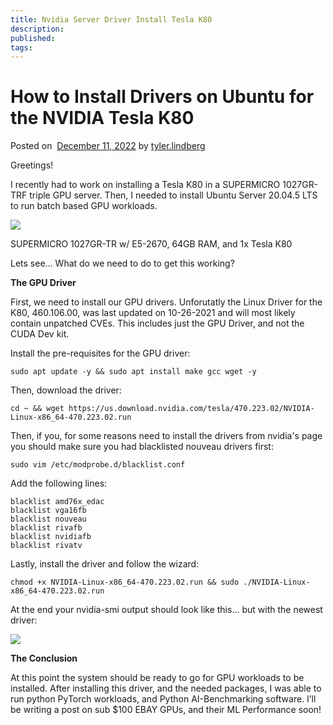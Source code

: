 ```yaml
---
title: Nvidia Server Driver Install Tesla K80
description: 
published: 
tags:
---
```

# How to Install Drivers on Ubuntu for the NVIDIA Tesla K80

Posted on  [December 11, 2022](https://www.zb-c.tech/2022/12/11/how-to-install-drivers-on-ubuntu-for-the-nvidia-tesla-k80/) by [tyler.lindberg](https://www.zb-c.tech/author/tyler-lindberg/)

Greetings!  
  
I recently had to work on installing a Tesla K80 in a SUPERMICRO 1027GR-TRF triple GPU server. Then, I needed to install Ubuntu Server 20.04.5 LTS to run batch based GPU workloads.  
  

![](https://www.zb-c.tech/wp-content/uploads/2022/12/image.png)

SUPERMICRO 1027GR-TR w/ E5-2670, 64GB RAM, and 1x Tesla K80

Lets see… What do we need to do to get this working?

**The GPU Driver**

First, we need to install our GPU drivers. Unforutatly the Linux Driver for the K80, 460.106.00, was last updated on 10-26-2021 and will most likely contain unpatched CVEs. This includes just the GPU Driver, and not the CUDA Dev kit.  

Install the pre-requisites for the GPU driver:  
  
```
sudo apt update -y && sudo apt install make gcc wget -y  
```  
Then, download the driver:  
  
```
cd ~ && wget https://us.download.nvidia.com/tesla/470.223.02/NVIDIA-Linux-x86_64-470.223.02.run
```
Then,
if you, for some reasons need to install the drivers from nvidia's page you should make sure you had blacklisted nouveau drivers first:

```
sudo vim /etc/modprobe.d/blacklist.conf
```

Add the following lines:

```
blacklist amd76x_edac 
blacklist vga16fb
blacklist nouveau
blacklist rivafb
blacklist nvidiafb
blacklist rivatv
```

Lastly, install the driver and follow the wizard:

```
chmod +x NVIDIA-Linux-x86_64-470.223.02.run && sudo ./NVIDIA-Linux-x86_64-470.223.02.run
```

At the end your nvidia-smi output should look like this... but with the newest driver:  

![](https://www.zb-c.tech/wp-content/uploads/2022/12/image-3.png)

  
**The Conclusion**

At this point the system should be ready to go for GPU workloads to be installed. After installing this driver, and the needed packages, I was able to run python PyTorch workloads, and Python AI-Benchmarking software. I’ll be writing a post on sub $100 EBAY GPUs, and their ML Performance soon!